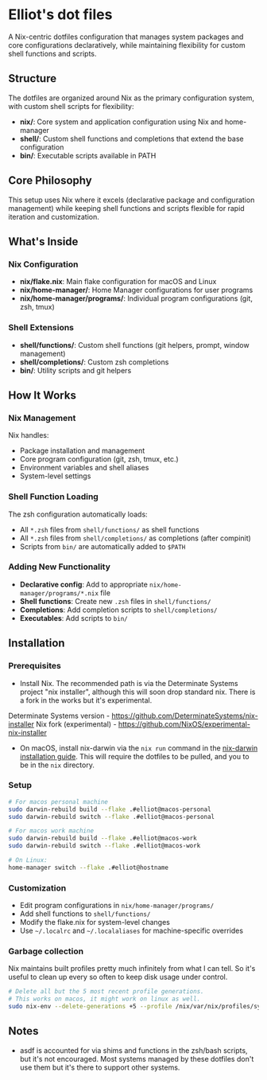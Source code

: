 # Elliot's dot files

A Nix-centric dotfiles configuration that manages system packages and core configurations declaratively, while maintaining flexibility for custom shell functions and scripts.

## Structure

The dotfiles are organized around Nix as the primary configuration system, with custom shell scripts for flexibility:

- **nix/**: Core system and application configuration using Nix and home-manager
- **shell/**: Custom shell functions and completions that extend the base configuration
- **bin/**: Executable scripts available in PATH

## Core Philosophy

This setup uses Nix where it excels (declarative package and configuration management) while keeping shell functions and scripts flexible for rapid iteration and customization.

## What's Inside

### Nix Configuration
- **nix/flake.nix**: Main flake configuration for macOS and Linux
- **nix/home-manager/**: Home Manager configurations for user programs
- **nix/home-manager/programs/**: Individual program configurations (git, zsh, tmux)

### Shell Extensions
- **shell/functions/**: Custom shell functions (git helpers, prompt, window management)
- **shell/completions/**: Custom zsh completions
- **bin/**: Utility scripts and git helpers

## How It Works

### Nix Management
Nix handles:
- Package installation and management
- Core program configuration (git, zsh, tmux, etc.)
- Environment variables and shell aliases
- System-level settings

### Shell Function Loading
The zsh configuration automatically loads:
- All `*.zsh` files from `shell/functions/` as shell functions
- All `*.zsh` files from `shell/completions/` as completions (after compinit)
- Scripts from `bin/` are automatically added to `$PATH`

### Adding New Functionality
- **Declarative config**: Add to appropriate `nix/home-manager/programs/*.nix` file
- **Shell functions**: Create new `.zsh` files in `shell/functions/`
- **Completions**: Add completion scripts to `shell/completions/`
- **Executables**: Add scripts to `bin/`

## Installation

### Prerequisites
- Install Nix. The recommended path is via the Determinate Systems project "nix installer", although this will soon drop standard nix. There is a fork in the works but it's experimental.

Determinate Systems version - https://github.com/DeterminateSystems/nix-installer
Nix fork (experimental) - https://github.com/NixOS/experimental-nix-installer

- On macOS, install nix-darwin via the `nix run` command in the [nix-darwin installation guide](https://github.com/LnL7/nix-darwin). This will require the dotfiles to be pulled, and you to be in the `nix` directory.

### Setup
```sh
# For macos personal machine
sudo darwin-rebuild build --flake .#elliot@macos-personal
sudo darwin-rebuild switch --flake .#elliot@macos-personal

# For macos work machine
sudo darwin-rebuild build --flake .#elliot@macos-work
sudo darwin-rebuild switch --flake .#elliot@macos-work

# On Linux:
home-manager switch --flake .#elliot@hostname
```

### Customization
- Edit program configurations in `nix/home-manager/programs/`
- Add shell functions to `shell/functions/`
- Modify the flake.nix for system-level changes
- Use `~/.localrc` and `~/.localaliases` for machine-specific overrides

### Garbage collection

Nix maintains built profiles pretty much infinitely from what I can tell. So it's useful to clean up every so often to keep disk usage under control.

```sh
# Delete all but the 5 most recent profile generations.
# This works on macos, it might work on linux as well.
sudo nix-env --delete-generations +5 --profile /nix/var/nix/profiles/system
```

## Notes

* asdf is accounted for via shims and functions in the zsh/bash scripts, but it's not encouraged. Most systems managed by these dotfiles don't use them but it's there to support other systems.
